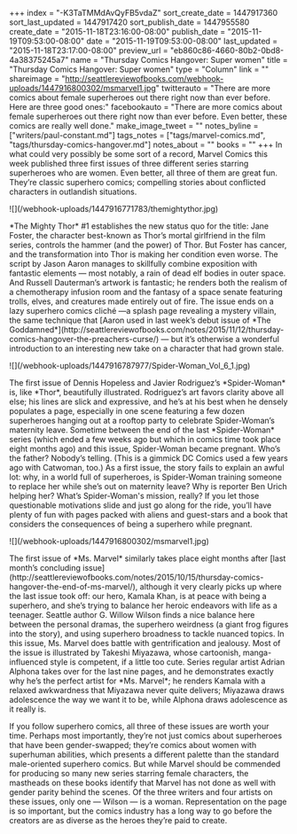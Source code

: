 +++
index = "-K3TaTMMdAvQyFB5vdaZ"
sort_create_date = 1447917360
sort_last_updated = 1447917420
sort_publish_date = 1447955580
create_date = "2015-11-18T23:16:00-08:00"
publish_date = "2015-11-19T09:53:00-08:00"
date = "2015-11-19T09:53:00-08:00"
last_updated = "2015-11-18T23:17:00-08:00"
preview_url = "eb860c86-4660-80b2-0bd8-4a38375245a7"
name = "Thursday Comics Hangover: Super women"
title = "Thursday Comics Hangover: Super women"
type = "Column"
link = ""
shareimage = "http://seattlereviewofbooks.com/webhook-uploads/1447916800302/msmarvel1.jpg"
twitterauto = "There are more comics about female superheroes out there right now than ever before. Here are three good ones:"
facebookauto = "There are more comics about female superheroes out there right now than ever before. Even better, these comics are really well done."
make_image_tweet = ""
notes_byline = ["writers/paul-constant.md"]
tags_notes = ["tags/marvel-comics.md", "tags/thursday-comics-hangover.md"]
notes_about = ""
books = ""
+++
In what could very possibly be some sort of a record, Marvel Comics this week published three first issues of three different series starring superheroes who are women. Even better, all three of them are great fun. They’re classic superhero comics; compelling stories about conflicted characters in outlandish situations.

<p class="image-left">![](/webhook-uploads/1447916771783/themightythor.jpg)</p>*The Mighty Thor* #1 establishes the new status quo for the title: Jane Foster, the character best-known as Thor’s mortal girlfriend in the film series, controls the hammer (and the power) of Thor. But Foster has cancer, and the transformation into Thor is making her condition even worse. The script by Jason Aaron manages to skillfully combine exposition with fantastic elements — most notably, a rain of dead elf bodies in outer space. And Russell Dauterman’s artwork is fantastic; he renders both the realism of a chemotherapy infusion room and the fantasy of a space senate featuring trolls, elves, and creatures made entirely out of fire. The issue ends on a lazy superhero comics cliché —a splash page revealing a mystery villain, the same technique that [Aaron used in last week’s debut issue of *The Goddamned*](http://seattlereviewofbooks.com/notes/2015/11/12/thursday-comics-hangover-the-preachers-curse/) — but it’s otherwise a wonderful introduction to an interesting new take on a character that had grown stale.


<p class="image-left">![](/webhook-uploads/1447916787977/Spider-Woman_Vol_6_1.jpg)</p>The first issue of Dennis Hopeless and Javier Rodriguez’s *Spider-Woman* is, like *Thor*, beautifully illustrated. Rodriguez’s art favors clarity above all else; his lines are slick and expressive, and he’s at his best when he densely populates a page, especially in one scene featuring a few dozen superheroes hanging out at a rooftop party to celebrate Spider-Woman’s maternity leave. Sometime between the end of the last *Spider-Woman* series (which ended a few weeks ago but which in comics time took place eight months ago) and this issue, Spider-Woman became pregnant. Who’s the father? Nobody’s telling. (This is a gimmick DC Comics used a few years ago with Catwoman, too.) As a first issue, the story fails to explain an awful lot: why, in a world full of superheroes, is Spider-Woman training someone to replace her while she’s out on maternity leave? Why is reporter Ben Urich helping her? What’s Spider-Woman's mission, really?  If you let those questionable motivations slide and just go along for the ride, you’ll have plenty of fun with pages packed with aliens and guest-stars and a book that considers the consequences of being a superhero while pregnant.

<p class="image-left">![](/webhook-uploads/1447916800302/msmarvel1.jpg)</p>The first issue of *Ms. Marvel* similarly takes place eight months after [last month’s concluding issue](http://seattlereviewofbooks.com/notes/2015/10/15/thursday-comics-hangover-the-end-of-ms-marvel/), although it very clearly picks up where the last issue took off: our hero, Kamala Khan, is at peace with being a superhero, and she’s trying to balance her heroic endeavors with life as a teenager. Seattle author G. Willow Wilson finds a nice balance here between the personal dramas, the superhero weirdness (a giant frog figures into the story), and using superhero broadness to tackle nuanced topics. In this issue, Ms. Marvel does battle with gentrification and jealousy. Most of the issue is illustrated by Takeshi Miyazawa, whose cartoonish, manga-influenced style is competent, if a little too cute. Series regular artist Adrian Alphona takes over for the last nine pages, and he demonstrates exactly why he’s the perfect artist for *Ms. Marvel*; he renders Kamala with a relaxed awkwardness that Miyazawa never quite delivers; Miyazawa draws adolescence the way we want it to be, while Alphona draws adolescence as it really is.

If you follow superhero comics, all three of these issues are worth your time. Perhaps most importantly, they’re not just comics about superheroes that have been gender-swapped; they’re comics about women with superhuman abilities, which presents a different palette than the standard male-oriented superhero comics. But while Marvel should be commended for producing so many new series starring female characters, the mastheads on these books identify that Marvel has not done as well with gender parity behind the scenes. Of the three writers and four artists on these issues, only one — Wilson — is a woman. Representation  on the page is so important, but the comics industry has a long way to go before the creators are as diverse as the heroes they’re paid to create. 